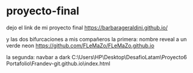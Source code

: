 # proyecto-final
dejo el link de mi proyecto final 
https://barbarageraldini.github.io/

y las  dos bifurcaciones a mis compañeros 
la primera: nombre reveal a un verde neon
https://github.com/FLeMaZo/FLeMaZo.github.io

la segunda: navbar a dark
C:\Users\HP\Desktop\DesafioLatam\Proyecto6 Portafolio\Frandev-git.github.io\index.html
